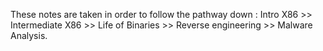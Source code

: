 These notes are taken in order to follow the pathway down :
Intro X86 >> Intermediate X86 >> Life of Binaries >> Reverse engineering >> Malware Analysis.